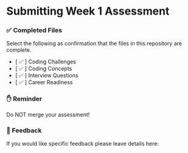# Submitting Week 1 Assessment

### ✅ Completed Files

Select the following as confirmation that the files in this repository are complete.

- [ ✅ ] Coding Challenges
- [ ✅ ] Coding Concepts
- [ ✅ ] Interview Questions
- [ ✅ ] Career Readiness

### ✋ Reminder

Do NOT merge your assessment!

### 📝 Feedback

If you would like specific feedback please leave details here:
